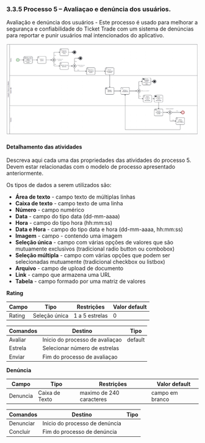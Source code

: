 ### 3.3.5 Processo 5 – Avaliaçao e denúncia dos usuários.

Avaliação e denúncia dos usuários - Este processo é usado para melhorar a segurança e confiabilidade do Ticket Trade com um sistema de denúncias para reportar e punir usuários mal intencionados do aplicativo.


![Exemplo de um Modelo BPMN do PROCESSO 5](images/processo5.png "Modelo BPMN do Processo 5.")


#### Detalhamento das atividades

Descreva aqui cada uma das propriedades das atividades do processo 5. 
Devem estar relacionadas com o modelo de processo apresentado anteriormente.

Os tipos de dados a serem utilizados são:

* **Área de texto** - campo texto de múltiplas linhas
* **Caixa de texto** - campo texto de uma linha
* **Número** - campo numérico
* **Data** - campo do tipo data (dd-mm-aaaa)
* **Hora** - campo do tipo hora (hh:mm:ss)
* **Data e Hora** - campo do tipo data e hora (dd-mm-aaaa, hh:mm:ss)
* **Imagem** - campo - contendo uma imagem
* **Seleção única** - campo com várias opções de valores que são mutuamente exclusivos (tradicional radio button ou combobox)
* **Seleção múltipla** - campo com várias opções que podem ser selecionadas mutuamente (tradicional checkbox ou listbox)
* **Arquivo** - campo de upload de documento
* **Link** - campo que armazena uma URL
* **Tabela** - campo formado por uma matriz de valores

**Rating**

| **Campo**       | **Tipo**         | **Restrições** | **Valor default** |
| ---             | ---              | ---            | ---               |
| Rating          | Seleção única  | 1 a 5 estrelas |       0         |


| **Comandos**         |  **Destino**                   | **Tipo** |
| ---                  | ---                            | ---               |
| Avaliar              | Inicio do processo de avaliaçao            | default           |
| Estrela         | Selecionar número de estrelas  |                 |
| Enviar       | Fim do processo de avaliaçao |                   |


**Denúncia**

| **Campo**       | **Tipo**         | **Restrições** | **Valor default** |
| ---             | ---              | ---            | ---               |
| Denuncia          | Caixa de Texto   | maximo de 240 caracteres | campo em branco          |

| **Comandos**         |  **Destino**                   | **Tipo**          |
| ---                  | ---                            | ---               |
| Denunciar       | Inicio do processo de denúncia |                   |
| Concluir       | Fim do processo de denúncia  |                   |
